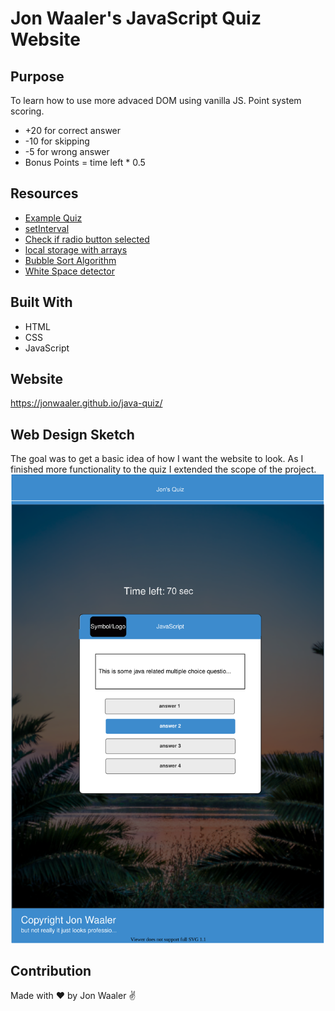 # Jon Waaler's JavaScript Quiz Website

## Purpose

To learn how to use more advaced DOM using vanilla JS. Point system scoring.

- +20 for correct answer
- -10 for skipping
- -5 for wrong answer
- Bonus Points = time left \* 0.5

## Resources

- [Example Quiz](https://codepen.io/yaphi1/pen/NpZvJp)
- [setInterval](https://www.w3schools.com/js/js_timing.asp)
- [Check if radio button selected](https://stackoverflow.com/questions/1423777/how-can-i-check-whether-a-radio-button-is-selected-with-javascript)
- [local storage with arrays](https://stackoverflow.com/questions/56949873/how-to-store-and-retrieve-multidimensional-array-in-local-storage-javascript)
- [Bubble Sort Algorithm](https://stackoverflow.com/questions/7502489/bubble-sort-algorithm-javascript)
- [White Space detector](http://jsfiddle.net/7L557L26/1/)

## Built With

- HTML
- CSS
- JavaScript

## Website

https://jonwaaler.github.io/java-quiz/

## Web Design Sketch

The goal was to get a basic idea of how I want the website to look. As I finished more functionality to the quiz I extended the scope of the project.
![Alt text](https://raw.githubusercontent.com/JonWaaler/java-quiz/6c439f251d251161e6f57255e21c52c25bf1d0b5/assets/java-quiz-designdoc.svg)

## Contribution

Made with ❤️ by Jon Waaler ✌
